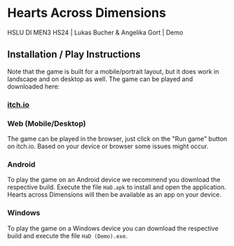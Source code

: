 # Hearts Across Dimensions
HSLU DI MEN3 HS24 | Lukas Bucher & Angelika Gort | Demo

## Installation / Play Instructions
Note that the game is built for a mobile/portrait layout, but it does work in landscape and on desktop as well.
The game can be played and downloaded here:

### [itch.io](https://jfladas.itch.io/hearts-across-dimensions)

### Web (Mobile/Desktop)
The game can be played in the browser, just click on the "Run game" button on itch.io.
Based on your device or browser some issues might occur.

### Android
To play the game on an Android device we recommend you download the respective build.
Execute the file `HaD.apk` to install and open the application.
Hearts across Dimensions will then be available as an app on your device.

### Windows
To play the game on a Windows device you can download the respective build and execute the file `HaD (Demo).exe`.
